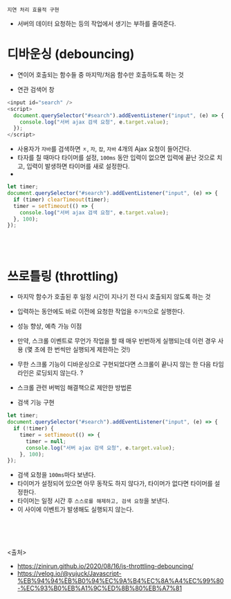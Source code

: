 `지연 처리 효율적 구현`

- 서버의 데이터 요청하는 등의 작업에서 생기는 부하를 줄여준다.

# 디바운싱 (debouncing)

- 연이어 호출되는 함수들 중 마지막/처음 함수만 호출하도록 하는 것

- 연관 검색어 창

```javascript
<input id="search" />
<script>
  document.querySelector("#search").addEventListener("input", (e) => {
    console.log("서버 ajax 검색 요청", e.target.value);
  });
</script>
```

- 사용자가 `자바`를 검색하면 `ㅈ`, `자`, `잡`, `자바` 4개의 Ajax 요청이 들어간다.
- 타자를 칠 때마다 타이머를 설정, `100ms` 동안 입력이 없으면 입력에 끝난 것으로 치고, 입력이 발생하면 타이머를 새로 설정한다.
-

```js
let timer;
document.querySelector("#search").addEventListener("input", (e) => {
  if (timer) clearTimeout(timer);
  timer = setTimeout(() => {
    console.log("서버 ajax 검색 요청", e.target.value);
  }, 100);
});
```

<br><br>

# 쓰로틀링 (throttling)

- 마지막 함수가 호출된 후 일정 시간이 지나기 전 다시 호출되지 않도록 하는 것
- 입력하는 동안에도 바로 이전에 요청한 작업을 `주기적`으로 실행한다.

- 성능 향상, 예측 가능 이점

- 만약, 스크롤 이벤트로 무언가 작업을 할 때 매우 빈번하게 실행되는데 이런 경우 사용 (몇 초에 한 번씩만 실행되게 제한하는 것!)
- 무한 스크롤 기능이 디바운싱으로 구현되었다면 스크롤이 끝나지 않는 한 다음 타임라인은 로딩되지 않는다. ?
- 스크롤 관련 버벅임 해결책으로 제안한 방법론

- 검색 기능 구현

```javascript
let timer;
document.querySelector("#search").addEventListener("input", (e) => {
  if (!timer) {
    timer = setTimeout(() => {
      timer = null;
      console.log("서버 ajax 검색 요청", e.target.value);
    }, 100);
});
```

- 검색 요청을 `100ms`마다 보낸다.
- 타이머가 설정되어 있으면 아무 동작도 하지 않다가, 타이머가 없다면 타이머를 설정한다.
- 타이머는 일정 시간 후 `스스로를 해제하고, 검색 요청`을 보낸다.
- 이 사이에 이벤트가 발생해도 실행되지 않는다.

<br><br><br>

<출처>

- <https://zinirun.github.io/2020/08/16/js-throttling-debouncing/>
- <https://velog.io/@yujuck/Javascript-%EB%94%94%EB%B0%94%EC%9A%B4%EC%8A%A4%EC%99%80-%EC%93%B0%EB%A1%9C%ED%8B%80%EB%A7%81>
